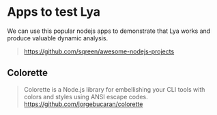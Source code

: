 # Apps to test Lya

We can use this popular nodejs apps to demonstrate that Lya works and produce valuable dynamic analysis.

> https://github.com/sqreen/awesome-nodejs-projects

## Colorette

> Colorette is a Node.js library for embellishing your CLI tools with colors and styles using ANSI escape codes.
https://github.com/jorgebucaran/colorette

